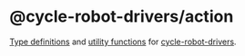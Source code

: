 # @cycle-robot-drivers/action

[Type definitions](./src/types.ts) and [utility functions](./src/utils.ts) for [cycle-robot-drivers](../).
